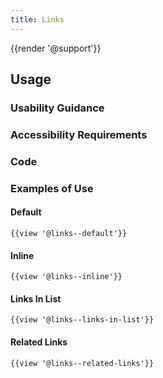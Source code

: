 ```yaml
---
title: Links
---
```

{{render '@support'}}


<h2>Usage</h2>

<h3>Usability Guidance</h3>

<h3>Accessibility Requirements</h3>

<h3>Code<h3>

<h3>Examples of Use</h3>

<h4>Default</h4>

```
{{view '@links--default'}}

```
<h4>Inline</h4>

```
{{view '@links--inline'}}

```

<h4>Links In List</h4>


```
{{view '@links--links-in-list'}}

```

<h4>Related Links</h4>

```
{{view '@links--related-links'}}

```

